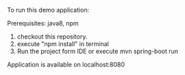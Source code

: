 To run this demo application:

Prerequisites: java8, npm

1. checkout this repository.
2. execute "npm install" in terminal
3. Run the project form IDE or execute mvn spring-boot run

Application is available on localhost:8080
